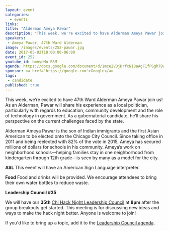 ```yaml
---
layout: event
categories: 
  - events
links:
title: "Alderman Ameya Pawar"
description: "This week, we're excited to have Alderman Ameya Pawar join us! As an Alderman Pawar will share his experience as a local politician, particularly with regards to education reform and community development, and the role of technology in government. As a gubernatorial candidate, he’ll share his perspective on the current challenges faced by the state."
speakers:
 - Ameya Pawar, 47th Ward Alderman
image: /images/events/252-pawar.jpg
date: 2017-05-02T18:00:00-06:00
event_id: 252
youtube_id: bmnyeMo-B3M
agenda: https://docs.google.com/document/d/1mce2VDjHrfcNI8aAgF1fPGgh7Dwnx7agtYzJp5JsCAQ/edit#
sponsor: <a href='https://google.com'>Google</a>
tags: 
 - candidate
published: true
---
```


This week, we’re excited to have 47th Ward Alderman Ameya Pawar join us! As an Alderman, Pawar will share his experience as a local politician, particularly with regards to education, community development and the role of technology in government. As a gubernatorial candidate, he’ll share his perspective on the current challenges faced by the state.

Alderman Ameya Pawar is the son of Indian immigrants and the first Asian American to be elected onto the Chicago City Council. Since taking office in 2011 and being reelected with 82% of the vote in 2015, Ameya has secured millions of dollars for schools in his community. Ameya’s work on neighborhood schools—helping families stay in one neighborhood from kindergarten through 12th grade—is seen by many as a model for the city. 

**ASL** This event will have an American Sign Language interpreter.

**Food** Food and drinks will be provided. We encourage attendees to bring their own water bottles to reduce waste.

**Leadership Council #35**

We will have our **35th** [Chi Hack Night Leadership Council](http://chihacknight.org/leadership-council.html) at **8pm** after the group breakouts get started. This meeting is for discussing new ideas and ways to make the hack night better. Anyone is welcome to join! 

If you'd like to bring up a topic, add it to the [Leadership Council agenda](https://docs.google.com/document/d/1zvCQuPaZ99wLVY0_8PNDATJNCYuj89XJUQZujpVCnM4/edit#).
